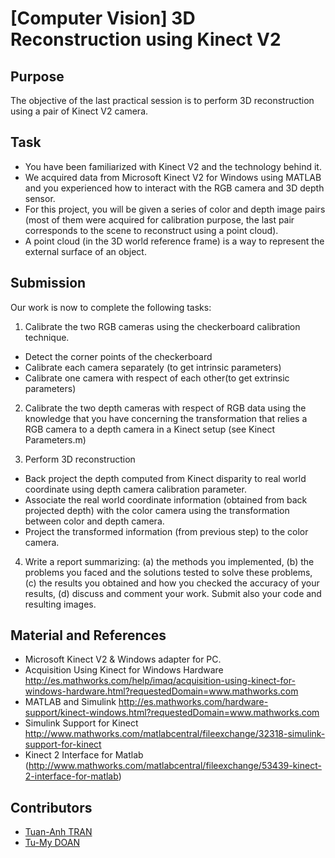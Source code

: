 # [Computer Vision] 3D Reconstruction using Kinect V2

## Purpose
The objective of the last practical session is to perform 3D reconstruction using a pair of Kinect V2 camera.

## Task
* You have been familiarized with Kinect V2 and the technology behind it.
* We acquired data from Microsoft Kinect V2 for Windows using MATLAB and you experienced how to interact with the RGB camera and 3D depth sensor.
* For this project, you will be given a series of color and depth image pairs (most of them were acquired for calibration purpose, the last pair corresponds to the scene to reconstruct using a point cloud).
* A point cloud (in the 3D world reference frame) is a way to represent the external surface of an object.

## Submission
Our work is now to complete the following tasks:
1. Calibrate the two RGB cameras using the checkerboard calibration technique.
* Detect the corner points of the checkerboard
* Calibrate each camera separately (to get intrinsic parameters)
* Calibrate one camera with respect of each other(to get extrinsic parameters)

2. Calibrate the two depth cameras with respect of RGB data using the knowledge that you have concerning the transformation that relies a RGB camera to a depth camera in a Kinect setup (see Kinect Parameters.m)

3.	Perform 3D reconstruction
* Back project the depth computed from Kinect disparity to real world coordinate using depth camera calibration parameter. 
* Associate the real world coordinate information (obtained from back projected depth) with the color camera using the transformation between color and depth camera. 
* Project the transformed information (from previous step) to the color camera.

4.	Write a report summarizing: (a) the methods you implemented, (b) the problems you faced and the solutions tested to solve these problems, (c) the results you obtained and how you checked the accuracy of your results, (d) discuss and comment your work. Submit also your code and resulting images.

## Material and References 
* Microsoft Kinect V2 & Windows adapter for PC. 
* Acquisition Using Kinect for Windows Hardware http://es.mathworks.com/help/imaq/acquisition-using-kinect-for-windows-hardware.html?requestedDomain=www.mathworks.com 
* MATLAB and Simulink http://es.mathworks.com/hardware-support/kinect-windows.html?requestedDomain=www.mathworks.com
* Simulink Support for Kinect http://www.mathworks.com/matlabcentral/fileexchange/32318-simulink-support-for-kinect 
* Kinect 2 Interface for Matlab (http://www.mathworks.com/matlabcentral/fileexchange/53439-kinect-2-interface-for-matlab) 


## Contributors

* [Tuan-Anh TRAN](https://github.com/trantuananhvn93) 
* [Tu-My DOAN](https://github.com/doantumy) 



